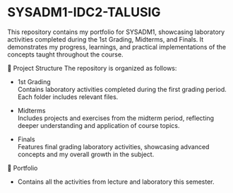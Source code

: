 # SYSADM1-IDC2-TALUSIG
This repository contains my portfolio for SYSADM1, showcasing laboratory activities completed during the 1st Grading, Midterms, and Finals. It demonstrates my progress, learnings, and practical implementations of the concepts taught throughout the course.

📁 Project Structure
The repository is organized as follows:

- 1st Grading  
        Contains laboratory activities completed during the first grading period. Each folder includes relevant files.

- Midterms    
        Includes projects and exercises from the midterm period, reflecting deeper understanding and application of course topics.

- Finals    
        Features final grading laboratory activities, showcasing advanced concepts and my overall growth in the subject.

📖 Portfolio
- Contains all the activities from lecture and laboratory this semester.
